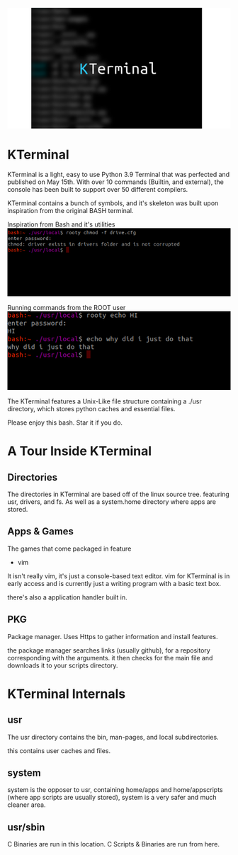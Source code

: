 
![img_1.png](img_1.png)

# KTerminal

KTerminal is a light, easy to use Python 3.9 Terminal that 
was perfected and published on May 15th. With over 10 commands (Builtin, and external),
the console has been built to support over 50 different compilers.

KTerminal contains a bunch of symbols, and it's skeleton was built
upon inspiration from the original BASH terminal.


Inspiration from Bash and it's utilities
![img_3.png](img_3.png)


Running commands from the ROOT user
![img_4.png](img_4.png)

The KTerminal features a Unix-Like file structure containing a ./usr directory,
which stores python caches and essential files.

Please enjoy this bash. Star it if you do.

# A Tour Inside KTerminal
## Directories
The directories in KTerminal are based off of the linux
source tree. featuring usr, drivers, and fs. As
well as a system.home directory where apps are stored.
## Apps & Games
The games that come packaged in feature
- vim

It isn't really vim, it's just a console-based text editor.
vim for KTerminal is in early access and is currently just a
writing program with a basic text box.

there's also a application handler built in.

## PKG
Package manager. Uses Https to gather information and
install features.

the package manager searches links (usually github), 
for a repository corresponding with the arguments.
it then checks for the main file and downloads it to your scripts directory.
# KTerminal Internals
## usr
The usr directory contains the bin, man-pages, and local subdirectories.

this contains user caches and files.

## system
system is the opposer to usr, containing home/apps
and home/appscripts (where app scripts are usually stored),
system is a very safer and much cleaner area.

## usr/sbin
C Binaries are run in this location.
C Scripts & Binaries are run from here.